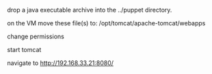 drop a java executable archive into the ../puppet 
directory.

on the VM move these file(s) to: 
/opt/tomcat/apache-tomcat/webapps

change permissions

start tomcat

navigate to http://192.168.33.21:8080/<app-name>
